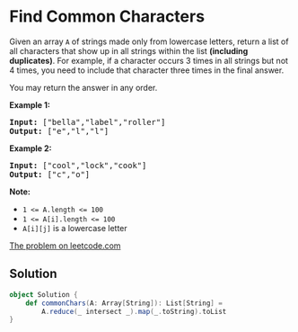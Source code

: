 # Find Common Characters

Given an array `A` of strings made only from lowercase letters, return a
list of all characters that show up in all strings within the list
**(including duplicates)**.  For example, if a character occurs 3 times
in all strings but not 4 times, you need to include that character three
times in the final answer.

You may return the answer in any order.

**Example 1:**
<pre>
<b>Input:</b> ["bella","label","roller"]
<b>Output:</b> ["e","l","l"]
</pre>

**Example 2:**
<pre>
<b>Input:</b> ["cool","lock","cook"]
<b>Output:</b> ["c","o"]
</pre>

**Note:**

* `1 <= A.length <= 100`
* `1 <= A[i].length <= 100`
* `A[i][j]` is a lowercase letter

[The problem on leetcode.com](https://leetcode.com/problems/find-common-characters/)

## Solution

```scala
object Solution {
    def commonChars(A: Array[String]): List[String] =
        A.reduce(_ intersect _).map(_.toString).toList
}
```
